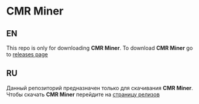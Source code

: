 # СMR Miner

## EN
This repo is only for downloading **CMR Miner**.
To download **CMR Miner** go to [releases page](https://github.com/ControlMyRig/cmr-miner/releases)


## RU
Данный репозиторий предназначен только для скачивания **CMR Miner**.
Чтобы скачать **CMR Miner** перейдите на [страницу релизов](https://github.com/ControlMyRig/cmr-miner/releases)


